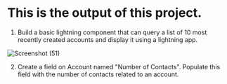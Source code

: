 # This is the output of this project.
1) Build a basic lightning component that can query a list of 10 most recently created accounts and display it using a lightning app. 

![Screenshot (51)](https://github.com/itsabhishek07/SpringSoaTest/assets/106059766/2f51fdcf-82e3-46f1-bd77-c674dcf14b48)

2) Create a field on Account named "Number of Contacts". Populate this field with the number of contacts related to an account.
